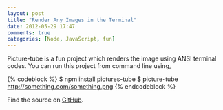 ```yaml
---
layout: post
title: "Render Any Images in the Terminal"
date: 2012-05-29 17:47
comments: true
categories: [Node, JavaScript, fun]
---
```


Picture-tube is a fun project which renders the image using ANSI terminal codes. You can run this project from command line using,

{% codeblock %}
$ npm install pictures-tube
$ picture-tube http://something.com/something.png
{% endcodeblock %}


Find the source on <a href="https://github.com/substack/picture-tube">GitHub</a>.